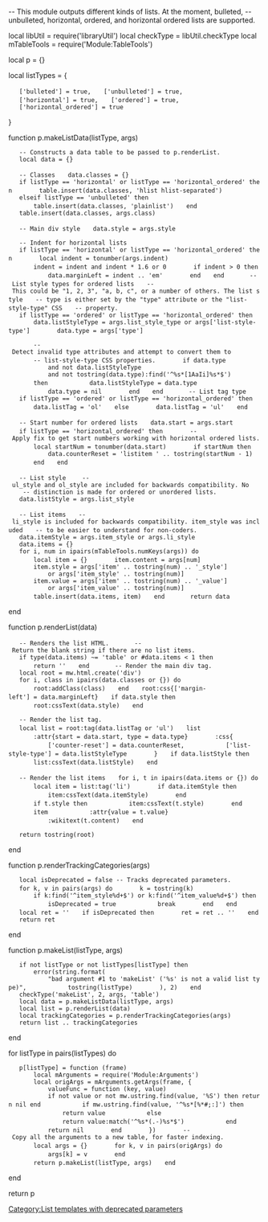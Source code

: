 -- This module outputs different kinds of lists. At the moment,
bulleted, -- unbulleted, horizontal, ordered, and horizontal ordered
lists are supported.

local libUtil = require('libraryUtil') local checkType =
libUtil.checkType local mTableTools = require('Module:TableTools')

local p = {}

local listTypes = {

`   ['bulleted'] = true,`
`   ['unbulleted'] = true,`
`   ['horizontal'] = true,`
`   ['ordered'] = true,`
`   ['horizontal_ordered'] = true`

}

function p.makeListData(listType, args)

`   -- Constructs a data table to be passed to p.renderList.`
`   local data = {}`

`   -- Classes`
`   data.classes = {}`
`   if listType == 'horizontal' or listType == 'horizontal_ordered' then`
`       table.insert(data.classes, 'hlist hlist-separated')`
`   elseif listType == 'unbulleted' then`
`       table.insert(data.classes, 'plainlist')`
`   end`
`   table.insert(data.classes, args.class)`

`   -- Main div style`
`   data.style = args.style`

`   -- Indent for horizontal lists`
`   if listType == 'horizontal' or listType == 'horizontal_ordered' then`
`       local indent = tonumber(args.indent)`
`       indent = indent and indent * 1.6 or 0`
`       if indent > 0 then`
`           data.marginLeft = indent .. 'em'`
`       end`
`   end`
`   `
`   -- List style types for ordered lists`
`   -- This could be "1, 2, 3", "a, b, c", or a number of others. The list style`
`   -- type is either set by the "type" attribute or the "list-style-type" CSS`
`   -- property.`
`   if listType == 'ordered' or listType == 'horizontal_ordered' then `
`       data.listStyleType = args.list_style_type or args['list-style-type']`
`       data.type = args['type']`

`       -- Detect invalid type attributes and attempt to convert them to`
`       -- list-style-type CSS properties.`
`       if data.type `
`           and not data.listStyleType`
`           and not tostring(data.type):find('^%s*[1AaIi]%s*$')`
`       then`
`           data.listStyleType = data.type`
`           data.type = nil`
`       end`
`   end`
`   `
`   -- List tag type`
`   if listType == 'ordered' or listType == 'horizontal_ordered' then`
`       data.listTag = 'ol'`
`   else`
`       data.listTag = 'ul'`
`   end`

`   -- Start number for ordered lists`
`   data.start = args.start`
`   if listType == 'horizontal_ordered' then`
`       -- Apply fix to get start numbers working with horizontal ordered lists.`
`       local startNum = tonumber(data.start)`
`       if startNum then`
`           data.counterReset = 'listitem ' .. tostring(startNum - 1)`
`       end`
`   end`

`   -- List style`
`    -- ul_style and ol_style are included for backwards compatibility. No`
`    -- distinction is made for ordered or unordered lists.`
`   data.listStyle = args.list_style`

`   -- List items`
`   -- li_style is included for backwards compatibility. item_style was included`
`   -- to be easier to understand for non-coders.`
`   data.itemStyle = args.item_style or args.li_style`
`   data.items = {}`
`   for i, num in ipairs(mTableTools.numKeys(args)) do`
`       local item = {}`
`       item.content = args[num]`
`       item.style = args['item' .. tostring(num) .. '_style']`
`           or args['item_style' .. tostring(num)]`
`       item.value = args['item' .. tostring(num) .. '_value']`
`           or args['item_value' .. tostring(num)]`
`       table.insert(data.items, item)`
`   end`
`   `
`   return data`

end

function p.renderList(data)

`   -- Renders the list HTML.`
`   `
`   -- Return the blank string if there are no list items.`
`   if type(data.items) ~= 'table' or #data.items < 1 then`
`       return ''`
`   end`
`   `
`   -- Render the main div tag.`
`   local root = mw.html.create('div')`
`   for i, class in ipairs(data.classes or {}) do`
`       root:addClass(class)`
`   end`
`   root:css{['margin-left'] = data.marginLeft}`
`   if data.style then`
`       root:cssText(data.style)`
`   end`

`   -- Render the list tag.`
`   local list = root:tag(data.listTag or 'ul')`
`   list`
`       :attr{start = data.start, type = data.type}`
`       :css{`
`           ['counter-reset'] = data.counterReset,`
`           ['list-style-type'] = data.listStyleType`
`       }`
`   if data.listStyle then`
`       list:cssText(data.listStyle)`
`   end`

`   -- Render the list items`
`   for i, t in ipairs(data.items or {}) do`
`       local item = list:tag('li')`
`       if data.itemStyle then`
`           item:cssText(data.itemStyle)`
`       end`
`       if t.style then`
`           item:cssText(t.style)`
`       end`
`       item`
`           :attr{value = t.value}`
`           :wikitext(t.content)`
`   end`

`   return tostring(root)`

end

function p.renderTrackingCategories(args)

`   local isDeprecated = false -- Tracks deprecated parameters.`
`   for k, v in pairs(args) do`
`       k = tostring(k)`
`       if k:find('^item_style%d+$') or k:find('^item_value%d+$') then`
`           isDeprecated = true`
`           break`
`       end`
`   end`
`   local ret = ''`
`   if isDeprecated then`
`       ret = ret .. ''`
`   end`
`   return ret`

end

function p.makeList(listType, args)

`   if not listType or not listTypes[listType] then`
`       error(string.format(`
`           "bad argument #1 to 'makeList' ('%s' is not a valid list type)",`
`           tostring(listType)`
`       ), 2)`
`   end`
`   checkType('makeList', 2, args, 'table')`
`   local data = p.makeListData(listType, args)`
`   local list = p.renderList(data)`
`   local trackingCategories = p.renderTrackingCategories(args)`
`   return list .. trackingCategories`

end

for listType in pairs(listTypes) do

`   p[listType] = function (frame)`
`       local mArguments = require('Module:Arguments')`
`       local origArgs = mArguments.getArgs(frame, {`
`           valueFunc = function (key, value)`
`           if not value or not mw.ustring.find(value, '%S') then return nil end`
`           if mw.ustring.find(value, '^%s*[%*#;:]') then`
`               return value`
`           else`
`               return value:match('^%s*(.-)%s*$')`
`           end`
`           return nil`
`       end`
`       })`
`       -- Copy all the arguments to a new table, for faster indexing.`
`       local args = {}`
`       for k, v in pairs(origArgs) do`
`           args[k] = v`
`       end`
`       return p.makeList(listType, args)`
`   end`

end

return p

[Category:List templates with deprecated
parameters](Category:List_templates_with_deprecated_parameters "wikilink")
